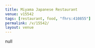 ```yaml
---
title: Miyama Japanese Restaurant
venue: v15542
tags: [restaurant, food, "fhrs:410855"]
permalink: /v/15542/
layout: venue
---
```

null